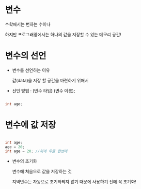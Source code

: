 # 변수

수학에서는 변하는 수이다

하지만 프로그래밍에서는 하나의 값을 저장할 수 있는 메모리 공간!

# 변수의 선언

- 변수를 선언하는 이유

  값(data)을 저장 할 공간을 마련하기 위해서

- 선언 방법 : (변수 타입) (변수 이름); 

```java

int age;

```

# 변수에 값 저장

```java

int age;
age = 20;
int age = 20; //위에 두줄 한번에

```

- 변수의 초기화

  변수에 처음으로 값을 저장하는 것
  
  지역변수는 자동으로 초기화되지 않기 때문에 사용하기 전에 꼭 초기화!
  
